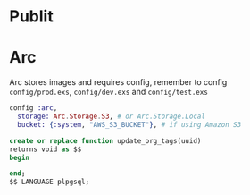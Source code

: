 # Publit

# Arc
Arc stores images and requires config, remember to config
`config/prod.exs`, `config/dev.exs` and `config/test.exs`

```elixir
config :arc,
  storage: Arc.Storage.S3, # or Arc.Storage.Local
  bucket: {:system, "AWS_S3_BUCKET"}, # if using Amazon S3
```

```sql
create or replace function update_org_tags(uuid)
returns void as $$
begin

end;
$$ LANGUAGE plpgsql;
```

